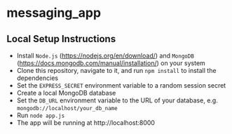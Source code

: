 # messaging_app

## Local Setup Instructions
* Install `Node.js` (https://nodejs.org/en/download/) and `MongoDB` (https://docs.mongodb.com/manual/installation/) on your system
* Clone this repository, navigate to it, and run `npm install` to install the dependencies
* Set the `EXPRESS_SECRET` environment variable to a random session secret
* Create a local MongoDB database
* Set the `DB_URL` environment variable to the URL of your database, e.g. `mongodb://localhost/your_db_name`
* Run `node app.js`
* The app will be running at http://localhost:8000
